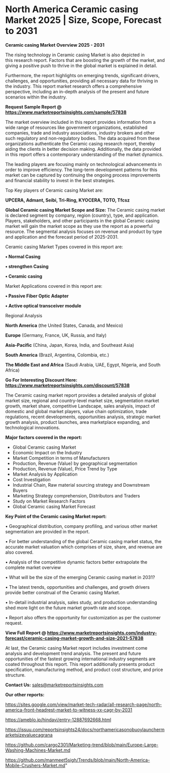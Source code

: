 # North America Ceramic casing Market 2025 | Size, Scope, Forecast to 2031

<Strong> Ceramic casing Market Overview 2025 - 2031</strong>

The rising technology in Ceramic casing Market is also depicted in this research report. Factors that are boosting the growth of the market, and giving a positive push to thrive in the global market is explained in detail.

Furthermore, the report highlights on emerging trends, significant drivers, challenges, and opportunities, providing all necessary data for thriving in the industry. This report market research offers a comprehensive perspective, including an in-depth analysis of the present and future scenarios within the industry.

<strong>Request Sample Report @ <a href=https://www.marketreportsinsights.com/sample/57838>https://www.marketreportsinsights.com/sample/57838</a></strong>

The market overview included in this report provides information from a wide range of resources like government organizations, established companies, trade and industry associations, industry brokers and other such regulatory and non-regulatory bodies. The data acquired from these organizations authenticate the Ceramic casing research report, thereby aiding the clients in better decision making. Additionally, the data provided in this report offers a contemporary understanding of the market dynamics.

The leading players are focusing mainly on technological advancements in order to improve efficiency. The long-term development patterns for this market can be captured by continuing the ongoing process improvements and financial stability to invest in the best strategies.

Top Key players of Ceramic casing Market are:

<strong>UPCERA, Admant, Seibi, Tri-Ring, KYOCERA, TOTO, Tfcsz</strong>

<strong><b>Global Ceramic casing Market Scope and Size:</b></strong>
The Ceramic casing market is declared segment by company, region (country), type, and application. Players, stakeholders, and other participants in the global Ceramic casing market will gain the market scope as they use the report as a powerful resource. The segmental analysis focuses on revenue and product by type and application and the forecast period of 2025-2031.

Ceramic casing Market Types covered in this report are:

<strong>• Normal Casing

• strengthen Casing

• Ceramic casing</strong>

Market Applications covered in this report are:

<strong>• Passive Fiber Optic Adapter

• Active optical transceiver module</strong> 

Regional Analysis

<strong>North America</strong> (the United States, Canada, and Mexico)

<strong>Europe</strong> (Germany, France, UK, Russia, and Italy)

<strong>Asia-Pacific</strong> (China, Japan, Korea, India, and Southeast Asia)

<strong>South America</strong> (Brazil, Argentina, Colombia, etc.)

<strong>The Middle East and Africa</strong> (Saudi Arabia, UAE, Egypt, Nigeria, and South Africa)

<strong>Go For Interesting Discount Here: <a href=https://www.marketreportsinsights.com/discount/57838>https://www.marketreportsinsights.com/discount/57838</a></strong>

The Ceramic casing market report provides a detailed analysis of global market size, regional and country-level market size, segmentation market growth, market share, competitive Landscape, sales analysis, impact of domestic and global market players, value chain optimization, trade regulations, recent developments, opportunities analysis, strategic market growth analysis, product launches, area marketplace expanding, and technological innovations.

<strong><b>Major factors covered in the report:</b></strong>
<ul>
  <li>Global Ceramic casing Market </li>
  <li>Economic Impact on the Industry</li>
  <li>Market Competition in terms of Manufacturers</li>
  <li>Production, Revenue (Value) by geographical segmentation</li>
  <li>Production, Revenue (Value), Price Trend by Type</li>
  <li>Market Analysis by Application</li>
  <li>Cost Investigation</li>
  <li>Industrial Chain, Raw material sourcing strategy and Downstream Buyers</li>
  <li>Marketing Strategy comprehension, Distributors and Traders</li>
  <li>Study on Market Research Factors</li>
  <li>Global Ceramic casing Market Forecast</li>
</ul>

<strong><b>Key Point of the Ceramic casing Market report:</b></strong>

• Geographical distribution, company profiling, and various other market segmentation are provided in the report.

• For better understanding of the global Ceramic casing market status, the accurate market valuation which comprises of size, share, and revenue are also covered.

• Analysis of the competitive dynamic factors better extrapolate the complete market overview

• What will be the size of the emerging Ceramic casing market in 2031?

• The latest trends, opportunities and challenges, and growth drivers provide better construal of the Ceramic casing Market.

• In-detail industrial analysis, sales study, and production understanding shed more light on the future market growth rate and scope.

• Report also offers the opportunity for customization as per the customer request.

<strong><b>View Full Report @ <a href=https://www.marketreportsinsights.com/industry-forecast/ceramic-casing-market-growth-and-size-2021-57838>https://www.marketreportsinsights.com/industry-forecast/ceramic-casing-market-growth-and-size-2021-57838</a></b></strong>


At last, the Ceramic casing Market report includes investment come analysis and development trend analysis. The present and future opportunities of the fastest growing international industry segments are coated throughout this report. This report additionally presents product specification, manufacturing method, and product cost structure, and price structure.

<strong>Contact Us:</strong>
sales@marketreportsinsights.com

<strong>Our other reports:</strong>

<a href=https://sites.google.com/view/market-tech-radar/all-research-page/north-america-front-headrest-market-to-witness-xx-cagr-by-2031>https://sites.google.com/view/market-tech-radar/all-research-page/north-america-front-headrest-market-to-witness-xx-cagr-by-2031</a>

<a href=https://ameblo.jp/hindavi/entry-12887692668.html>https://ameblo.jp/hindavi/entry-12887692668.html</a>

<a href=https://issuu.com/reportsinsights24/docs/northamericasonobuoylaunchermarketsizevaluecagrana>https://issuu.com/reportsinsights24/docs/northamericasonobuoylaunchermarketsizevaluecagrana</a>

<a href=https://github.com/cargo2301/Marketing-trend/blob/main/Europe-Large-Washing-Machines-Market.md>https://github.com/cargo2301/Marketing-trend/blob/main/Europe-Large-Washing-Machines-Market.md</a>

<a href=https://github.com/manmeet5sigh/Trends/blob/main/North-America-Mobile-Crushers-Market.md>https://github.com/manmeet5sigh/Trends/blob/main/North-America-Mobile-Crushers-Market.md</a>"

